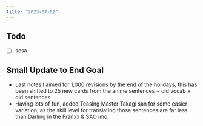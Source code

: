 ```yaml
---
title: "2023-07-02"
---
```


## Todo
- [ ] scsa

## Small Update to End Goal
- Last notes I aimed for 1,000 revisions by the end of the holidays, this has been shifted to 25 new cards from the anime sentences + old vocab + old sentences
- Having lots of fun, added Teasing Master Takagi san for some easier variation, as the skill level for translating those sentences are far less than Darling in the Franxx & SAO imo.